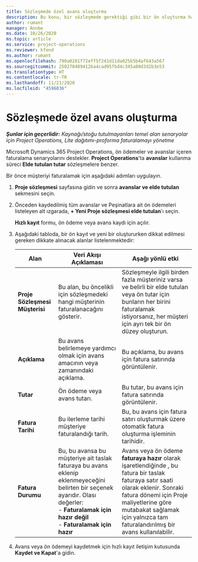 ```yaml
---
title: Sözleşmede özel avans oluşturma
description: Bu konu, bir sözleşmede gerektiği gibi bir ön oluşturma hakkında bilgi sağlar.
author: rumant
manager: Annbe
ms.date: 10/26/2020
ms.topic: article
ms.service: project-operations
ms.reviewer: kfend
ms.author: rumant
ms.openlocfilehash: 790a0281f72eff5f241d11da025b5b4af643a567
ms.sourcegitcommit: 250270409412ba4cad95fbd4c345a80d3d2b3e53
ms.translationtype: HT
ms.contentlocale: tr-TR
ms.lasthandoff: 11/21/2020
ms.locfileid: "4596036"
---
```

# <a name="creating-an-ad-hoc-advance-on-a-contract"></a>Sözleşmede özel avans oluşturma

_**Şunlar için geçerlidir:** Kaynağı/stoğu tutulmayanları temel alan senaryolar için Project Operations, Lite dağıtımı-proforma faturalamayı yönetme_

Microsoft Dynamics 365 Project Operations, ön ödemeler ve avanslar içeren faturalama senaryolarını destekler. **Project Operations**'ta **avanslar** kullanma süreci **Elde tutulan tutar** sözleşmelere benzer. 

Bir önce müşteriyi faturalamak için aşağıdaki adımları uygulayın.

1. **Proje sözleşmesi** sayfasına gidin ve sonra **avanslar ve elde tutulan** sekmesini seçin.
2. Önceden kaydedilmiş tüm avanslar ve Peşinatlara ait ön ödemeleri listeleyen alt ızgarada, **+ Yeni Proje sözleşmesi elde tutulan**'ı seçin. 

    **Hızlı kayıt** formu, ön ödeme veya avans kaydı için açılır.
    
3. Aşağıdaki tabloda, bir ön kayıt ve yeni bir oluştururken dikkat edilmesi gereken dikkate alınacak alanlar listelenmektedir:

    | Alan | Veri Akışı Açıklaması | Aşağı yönlü etki |
    | --- | --- | --- |
    | **Proje Sözleşmesi Müşterisi** | Bu alan, bu öncelikli için sözleşmedeki hangi müşterinin faturalanacağını gösterir. | Sözleşmeyle ilgili birden fazla müşteriniz varsa ve belirli bir elde tutulan veya ön tutar için bunların her birini faturalamak istiyorsanız, her müşteri için ayrı tek bir ön düzey oluşturun. |
    | **Açıklama** | Bu avans belirlemeye yardımcı olmak için avans amacının veya zamanındaki açıklama. | Bu açıklama, bu avans için fatura satırında görüntülenir. |
    | **Tutar** | Ön ödeme veya avans tutarı. | Bu tutar, bu avans için fatura satırında görüntülenir. |
    | **Fatura Tarihi** | Bu ilerleme tarihi müşteriye faturalandığı tarih. | Bu, bu avans için fatura satırı oluşturmak üzere otomatik fatura oluşturma işleminin tarihidir. |
    | **Fatura Durumu** | Bu, bu avansa bu müşteriye ait taslak faturaya bu avans eklenip eklenmeyeceğini belirten bir seçenek ayarıdır. Olası değerler:</br>- **Faturalamak için hazır değil**</br>- **Faturalamak için hazır** | Avans veya ön ödeme **faturaya hazır** olarak işaretlendiğinde , bu fatura bir taslak faturaya satır saati olarak eklenir. Sonraki fatura dönemi için Proje maliyetlerine göre mutabakat sağlamak için yalnızca tam faturalandırılmış bir avans kullanılabilir. |

4. Avans veya ön ödemeyi kaydetmek için hızlı kayıt iletişim kutusunda **Kaydet ve Kapat**'a gidin.
